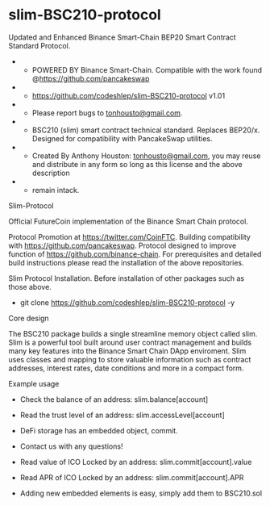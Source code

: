 # slim-BSC210-protocol
Updated and Enhanced Binance Smart-Chain BEP20 Smart Contract Standard Protocol.
 * - POWERED BY Binance Smart-Chain. Compatible with the work found @https://github.com/pancakeswap
 * - https://github.com/codeshlep/slim-BSC210-protocol v1.01
 * - Please report bugs to tonhousto@gmail.com.
 * - BSC210 (slim) smart contract technical standard. Replaces BEP20/x. Designed for compatibility with PancakeSwap utilities.
 * - Created By Anthony Houston: tonhousto@gmail.com, you may reuse and distribute in any form so long as this license and the above description 
 * - remain intack.
  
Slim-Protocol

Official FutureCoin implementation of the Binance Smart Chain protocol.

Protocol Promotion at https://twitter.com/CoinFTC.
Building compatibility with https://github.com/pancakeswap.
Protocol designed to improve function of https://github.com/binance-chain.
For prerequisites and detailed build instructions please read the installation of the above repositories.

Slim Protocol Installation.
Before installation of other packages such as those above.
* git clone https://github.com/codeshlep/slim-BSC210-protocol -y

Core design

  The BSC210 package builds a single streamline memory object called slim. Slim is a powerful tool built around user contract management and builds many key features into the Binance Smart Chain DApp enviroment. Slim uses classes and mapping to store valuable information such as contract addresses, interest rates, date conditions and more in a compact form.
  
Example usage
   
  * Check the balance of an address: slim.balance[account]

  * Read the trust level of an address: slim.accessLevel[account]
    
  * DeFi storage has an embedded object, commit.
  
  * Contact us with any questions!
   
  * Read value of ICO Locked by an address: slim.commit[account].value

  * Read APR of ICO Locked by an address: slim.commit[account].APR

  * Adding new embedded elements is easy, simply add them to BSC210.sol
